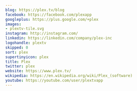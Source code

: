 ```yaml
---
blog: https://plex.tv/blog
facebook: https://facebook.com/plexapp
googleplus: https://plus.google.com/+plex
images:
- plextv-tile.svg
instagram: http://instagram.com/
linkedin: https://linkedin.com/company/plex-inc
logohandle: plextv
skipped: 0
sort: plex
supertinyicon: plex
title: Plex
twitter: plex
website: https://www.plex.tv/
wikipedia: https://en.wikipedia.org/wiki/Plex_(software)
youtube: https://youtube.com/user/plextvapp
---
```

